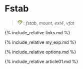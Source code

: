 # Fstab

> ![tags](/i/tg.png) : <i>fstab</i>, <i>mount</i>, <i>ext4</i>, <i>vfat</i>


{% include_relative links.md %}


{% include_relative my_exp.md %}


{% include_relative options.md %}


{% include_relative article01.md %}

